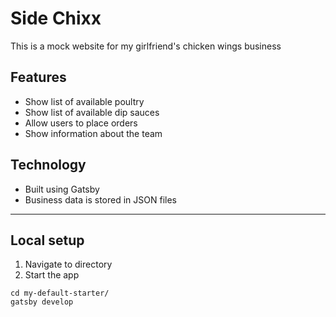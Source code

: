 # Side Chixx

This is a mock website for my girlfriend's chicken wings business

## Features

- Show list of available poultry
- Show list of available dip sauces
- Allow users to place orders
- Show information about the team

## Technology

- Built using Gatsby
- Business data is stored in JSON files

---

## Local setup

1. Navigate to directory
2. Start the app

```
cd my-default-starter/
gatsby develop
```
